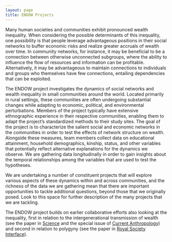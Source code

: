 ```yaml
---
layout: page
title: ENDOW Projects
---
```


Many human societies and communities exhibit pronounced wealth inequality. When considering the possible determinants of this inequality, one possibility is that people leverage advantageous positions in their social networks to buffer economic risks and realize greater accruals of wealth over time. In community networks, for instance, it may be beneficial to be a connection between otherwise unconnected subgroups, where the ability to influence the flow of resources and information can be profitable. Alternatively, it may be advantageous to maintain connections to individuals and groups who themselves have few connections, entailing dependencies that can be exploited.

The ENDOW project investigates the dynamics of social networks and wealth inequality in small communities around the world. Located primarily in rural settings, these communities are often undergoing substantial changes while adapting to economic, political, and environmental perturbations. Members of the project typically have extensive ethnographic experience in their respective communities, enabling them to adapt the project’s standardized methods to their study sites. The goal of the project is to characterize the salient social and economic networks in the communities in order to test the effects of network structure on wealth. Alongside these measures, team members collect data on educational attainment, household demographics, kinship, status, and other variables that potentially reflect alternative explanations for the dynamics we observe. We are gathering data longitudinally in order to gain insights about the temporal relationships among the variables that are used to test the hypotheses.

We are undertaking a number of constituent projects that will explore various aspects of these dynamics within and across communities, and the richness of the data we are gathering mean that there are important opportunities to tackle additional questions, beyond those that we originally posed. Look to this space for further description of the many projects that we are tackling.

The ENDOW project builds on earlier collaborative efforts also looking at the inequality, first in relation to the intergenerational transmission of wealth (see the paper in [Science](http://www.sciencemag.org/cgi/content/abstract/326/5953/682) and the special issue of [Current Anthropology](https://www.journals.uchicago.edu/toc/ca/2010/51/1)) and second in relation to polygyny (see the paper in [Royal Society Interface](https://royalsocietypublishing.org/doi/10.1098/rsif.2018.0035)). 
